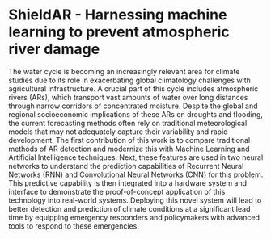 # ShieldAR - Harnessing machine learning to prevent atmospheric river damage
The water cycle is becoming an increasingly relevant area for climate studies due to its role in exacerbating global climatology challenges with agricultural infrastructure. A crucial part of this cycle includes atmospheric rivers (ARs), which transport vast amounts of water over long distances through narrow corridors of concentrated moisture. Despite the global and regional socioeconomic implications of these ARs on droughts and flooding, the current forecasting methods often rely on traditional meteorological models that may not adequately capture their variability and rapid development. The first contribution of this work is to compare traditional methods of AR detection and modernize this with Machine Learning and Artificial Intelligence techniques. Next, these features are used in two neural networks to understand the prediction capabilities of Recurrent Neural Networks (RNN) and Convolutional Neural Networks (CNN) for this problem. This predictive capability is then integrated into a hardware system and interface to demonstrate the proof-of-concept application of this technology into real-world systems. Deploying this novel system will lead to better detection and prediction of climate conditions at a significant lead time by equipping emergency responders and policymakers with advanced tools to respond to these emergencies.

